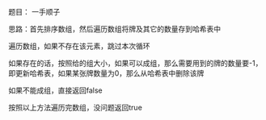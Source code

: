 题目： 一手顺子

思路：首先排序数组，然后遍历数组将牌及其它的数量存到哈希表中

遍历数组，如果不存在该元素，跳过本次循环

如果存在的话，按照给的组大小，如果可以成组，那么需要用到的牌的数量要-1，即更新哈希表，如果某张牌数量为0，那么从哈希表中删除该牌

如果不能成组，直接返回false

按照以上方法遍历完数组，没问题返回true
